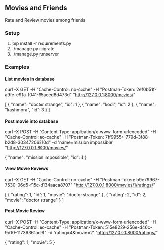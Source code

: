 ## Movies and Friends
Rate and Review movies among friends

### Setup
1. pip install -r requirements.py
2. ./manage.py migrate
3. ./manage.py runserver

### Examples

#### List movies in database

curl -X GET -H "Cache-Control: no-cache" -H "Postman-Token: 2ef0b51f-a9fe-e91a-f041-95aeed8d473d" "http://127.0.0.1:8000/movies/"

[
  {
    "name": "doctor strange",
    "id": 1
  },
  {
    "name": "kodi",
    "id": 2
  },
  {
    "name": "kashmora",
    "id": 3
  }
]

#### Post movie into database

curl -X POST -H "Content-Type: application/x-www-form-urlencoded" -H "Cache-Control: no-cache" -H "Postman-Token: 7ff99554-779d-3f88-b2d8-30347206810d" -d 'name=mission impossible' "http://127.0.0.1:8000/movies/"

{
  "name": "mission impossible",
  "id": 4
}

#### View Movie Reviews

curl -X GET -H "Cache-Control: no-cache" -H "Postman-Token: b9e79967-7530-06d5-f15c-d134aaca8707" "http://127.0.0.1:8000/movies/1/ratings/"

[
  {
    "rating": 1,
    "id": 1,
    "movie": "doctor strange"
  },
  {
    "rating": 2,
    "id": 2,
    "movie": "doctor strange"
  }
]

#### Post Movie Review

curl -X POST -H "Content-Type: application/x-www-form-urlencoded" -H "Cache-Control: no-cache" -H "Postman-Token: 515e8229-256e-d46c-9d10-11739361ad9f" -d 'rating=4&movie=2' "http://127.0.0.1:8000/ratings/"

{
  "rating": 1,
  "movie": 5
}